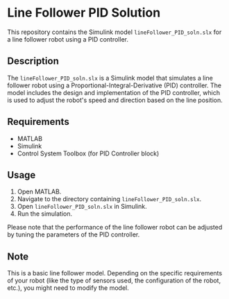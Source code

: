# Line Follower PID Solution

This repository contains the Simulink model `lineFollower_PID_soln.slx` for a line follower robot using a PID controller.

## Description

The `lineFollower_PID_soln.slx` is a Simulink model that simulates a line follower robot using a Proportional-Integral-Derivative (PID) controller. The model includes the design and implementation of the PID controller, which is used to adjust the robot's speed and direction based on the line position.

## Requirements

- MATLAB
- Simulink
- Control System Toolbox (for PID Controller block)

## Usage

1. Open MATLAB.
2. Navigate to the directory containing `lineFollower_PID_soln.slx`.
3. Open `lineFollower_PID_soln.slx` in Simulink.
4. Run the simulation.

Please note that the performance of the line follower robot can be adjusted by tuning the parameters of the PID controller.

## Note

This is a basic line follower model. Depending on the specific requirements of your robot (like the type of sensors used, the configuration of the robot, etc.), you might need to modify the model.
